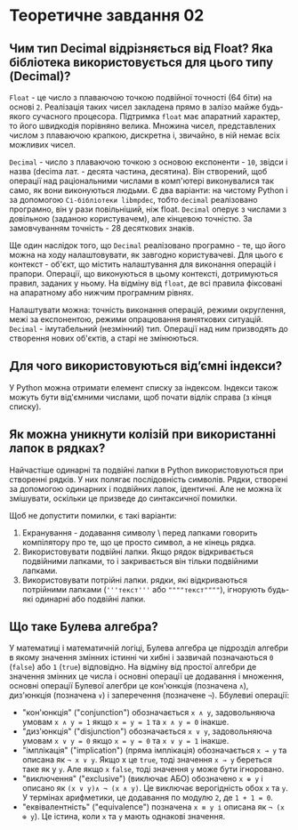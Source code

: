 # Теоретичне завдання 02

## Чим тип Decimal відрізняється від Float? Яка бібліотека використовується для цього типу (Decimal)? 
  `Float` - це число з плаваючою точкою подвійної точності (64 біти) на основі `2`. Реалізація таких чисел закладена прямо в залізо майже будь-якого сучасного процесора. Підтримка `float` має апаратний характер, то його швидкодія порівняно велика. Множина чисел, представлених числом з плаваючою крапкою, дискретна і, звичайно, в ній немає всіх можливих чисел.

  `Decimal` - число з плаваючою точкою з основою експоненти - `10`, звідси і назва (decima лат. - десята частина, десятина). Він створений, щоб операції над раціональними числами в комп'ютері виконувалися так само, як вони виконуються людьми. Є два варіанти: на чистому Python і за допомогою `Сі-бібліотеки libmpdec`, тобто `decimal` реалізовано програмно, він у рази повільніший, ніж float. `Decimal` оперує з числами з довільною (заданою користувачем), але кінцевою точністю. За замовчуванням точність - 28 десяткових знаків.
    
  Ще один наслідок того, що `Decimal` реалізовано програмно - те, що його можна на ходу налаштовувати, як завгодно користувачеві. Для цього є контекст - об'єкт, що містить налаштування для виконання операцій і прапори. Операції, що виконуються в цьому контексті, дотримуються правил, заданих у ньому. На відміну від `float`, де всі правила фіксовані на апаратному або нижчим програмним рівнях.

  Налаштувати можна: точність виконання операцій, режими округлення, межі за експонентою, режими опрацювання виняткових ситуацій.
  `Decimal` - імутабельний (незмінний) тип. Операції над ним призводять до створення нових об'єктів, а старі не змінюються.

## Для чого використовуються від’ємні індекси?
  У Python можна отримати елемент списку за індексом. Індекси також можуть бути від'ємними числами, щоб почати відлік справа (з кінця списку).

## Як можна уникнути колізій при використанні лапок в рядках?
  Найчастіше одинарні та подвійні лапки в Python використовуються при створенні рядків. У них полягає послідовність символів. Рядки, створені за допомогою одинарних і подвійних лапок, ідентичні. Але не можна їх змішувати, оскільки це призведе до синтаксичної помилки.

  Щоб не допустити помилки, є такі варіанти: 
  1. Екранування - додавання символу \ перед лапками говорить компілятору про те, що це просто символ, а не кінець рядка.
  2. Використовувати подвійні лапки. Якщо рядок відкривається подвійними лапками, то і закривається він тільки подвійними лапками.
  3. Використовувати потрійні лапки. рядки, які відкриваються потрійними лапками (`'''текст'''` або `""""текст""""`), ігнорують будь-які одинарні або подвійні лапки.

## Що таке Булева алгебра?
  У математиці і математичній логіці, Булева алгебра це підрозділ алгебри в якому значення змінних істиннi чи хибні і зазвичай позначаються `0` (`false`) або `1` (`true`) відповідно. 
  На відміну від простої алгебри де значення змінних це числа і основні операції це додавання і множення, основні операції Булевої алегбри це кон'юнкція (позначена `∧`), диз'юнкція (позначена `∨`) і заперечення (позначене `¬`).
  Ббулевиі операції:
- "кон'юнкція" ("conjunction") обозначається `x ∧ y`, задовольняюча умовам `x ∧ y = 1` якщо `x = y = 1` та  `x ∧ y = 0` iнакше.
- "диз'юнкція" ("disjunction") обозначається `x ∨ y`, задовольняюча умовам `x ∨ y = 0` якщо `x = y = 0` та `x ∨ y = 1` iнакше.
- "iмплiкацiя" ("implication") (пряма iмплiкацiя) обозначається `x → y` та описана як `¬ x ∨ y`. Якщо x це `true`, тоді значення `x → y` береться таке як у `y`. Але якщо `x` `false`, тоді значення `y` може бути ігноровано.
- "виключення" ("exclusive") (виключає АБО) обозначено `x ⊕ y` i описано як `(x ∨ y)∧ ¬ (x ∧ y)`. Це виключає верогiднiсть обох `x` та `y`. У термінах арифметики, це додавання по модулю `2`, де `1 + 1 = 0`.
- "еквівалентність" ("equivalence") позначена `x ≡ y і` описана як `¬ (x ⊕ y`). Це істина, коли `x` та `y` мають однакові значення.